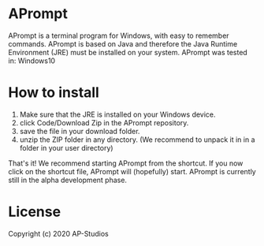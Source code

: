 # APrompt
APrompt is a terminal program for Windows, with easy to remember commands. APrompt is based on Java and therefore the Java Runtime Environment (JRE) must be installed on your system. APrompt was tested in: Windows10

# How to install
1. Make sure that the JRE is installed on your Windows device.
2. click Code/Download Zip in the APrompt repository.
3. save the file in your download folder.
4. unzip the ZIP folder in any directory. (We recommend to unpack it in in a folder in your user directory)

That's it! We recommend starting APrompt from the shortcut. If you now click on the shortcut file, APrompt will (hopefully) start. APrompt is currently still in the alpha development phase.

# License
Copyright (c) 2020 AP-Studios
